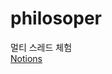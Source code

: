 # philosoper  
멀티 스레드 체험  
[Notions](https://charm-sunstone-aae.notion.site/Philosophers-1df567938b78482c88005ef7c531a827)

